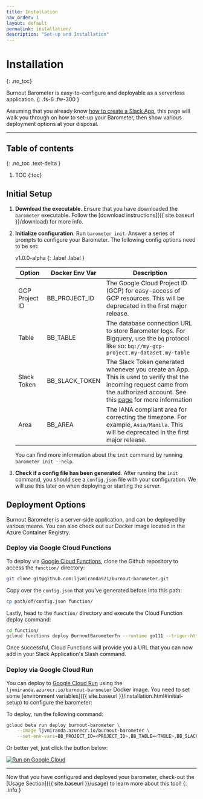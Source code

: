 ```yaml
---
title: Installation
nav_order: 1
layout: default
permalink: installation/
description: "Set-up and Installation"
---
```



# Installation
{: .no_toc}


Burnout Barometer is easy-to-configure and deployable as a serverless application.
{: .fs-6 .fw-300 }

Assuming that you already know [how to create a Slack
App](https://api.slack.com/start), this page will walk you through on how to set-up
your Barometer, then show various deployment options at your disposal.

---


## Table of contents
{: .no_toc .text-delta }

1. TOC
{:toc}

## Initial Setup 

1. **Download the executable**. Ensure that you have downloaded the `barometer`
   executable. Follow the [download instructions]({{ site.baseurl }}/download)
   for more info.
2. **Initialize configuration**. Run `barometer init`. Answer a series of
   prompts to configure your Barometer. The following config options need to be
   set:


    v1.0.0-alpha
    {: .label .label }

    | Option         | Docker Env Var | Description                                                                                                                                                                                                                                                          |
    |----------------|----------------|----------------------------------------------------------------------------------------------------------------------------------------------------------------------------------------------------------------------------------------------------------------------|
    | GCP Project ID | BB_PROJECT_ID  | The Google Cloud Project ID (GCP) for easy-access of GCP resources. This will be deprecated in the first major release.                                                                                                                                              |
    | Table          | BB_TABLE       | The database connection URL to store Barometer logs. For Bigquery, use the `bq` protocol like so: `bq://my-gcp-project.my-dataset.my-table`                                                                                                                          |
    | Slack Token    | BB_SLACK_TOKEN | The Slack Token generated whenever you create an App. This is used to verify that the incoming request came from the authorized account. See this [page](https://slack.com/intl/en-ph/help/articles/215770388-Create-and-regenerate-API-tokens) for more information |
    | Area           | BB_AREA        | The IANA compliant area for correcting the timezone. For example, `Asia/Manila`. This will be deprecated in the first major release.                                                                                                                                 |

    You can find more information about the `init` command by running
    `barometer init --help`.

3. **Check if a config file has been generated**. After running the `init`
   command, you should see a `config.json` file with your configuration. We
   will use this later on when deploying or starting the server.


## Deployment Options

Burnout Barometer is a server-side application, and can be deployed by various
means. You can also check out our Docker image located in the Azure
Container Registry.

### Deploy via Google Cloud Functions

To deploy via [Google Cloud Functions](https://cloud.google.com/functions/),
clone the Github repository to access the `function/` directory:

```bash
git clone git@github.com:ljvmiranda921/burnout-barometer.git
```

Copy over the `config.json` that you've generated before into this path:

```bash
cp path/of/config.json function/
```

Lastly, head to the `function/` directory and execute the Cloud Function deploy
command:

```bash
cd function/
gcloud functions deploy BurnoutBarometerFn --runtime go111 --triger-http
```

Once successful, Cloud Functions will provide you a URL that you can now
add in your Slack Application's Slash command.

### Deploy via Google Cloud Run

You can deploy to [Google Cloud Run](https://cloud.google.com/run/) using the
`ljvmiranda.azurecr.io/burnout-barometer` Docker image. You need to set
some [environment variables]({{ site.baseurl  }}/installation.html#initial-setup) to configure the barometer: 

To deploy, run the following command:

```bash
gcloud beta run deploy burnout-barometer \
    --image ljvmiranda.azurecr.io/burnout-barometer \
    --set-env-vars=BB_PROJECT_ID=<PROJECT_ID>,BB_TABLE=<TABLE>,BB_SLACK_TOKEN=<TOKEN>,BB_AREA=<AREA>
```

Or better yet, just click the button below:

[![Run on Google Cloud](https://deploy.cloud.run/button.svg)](https://deploy.cloud.run?git_repo=https://github.com/ljvmiranda921/burnout-barometer.git)

---

Now that you have configured and deployed your barometer, check-out the [Usage
Section]({{ site.baseurl }}/usage) to learn more about this tool!
{: .info }
